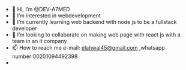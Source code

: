 - 👋 Hi, I’m @DEV-A7MED
- 👀 I’m interested in webdevelopment  
- 🌱 I’m currently learning web backend with node js to be a fullstack developer
- 💞️ I’m looking to collaborate on making web page with react js with a team in an it company
- 📫 How to reach me e-mail: elahwal45@gmail.com ,whatsapp number:00201094492398 
- 

<!---
DEV-A7MED/DEV-A7MED is a ✨ special ✨ repository because its `README.md` (this file) appears on your GitHub profile.
You can click the Preview link to take a look at your changes.
--->
